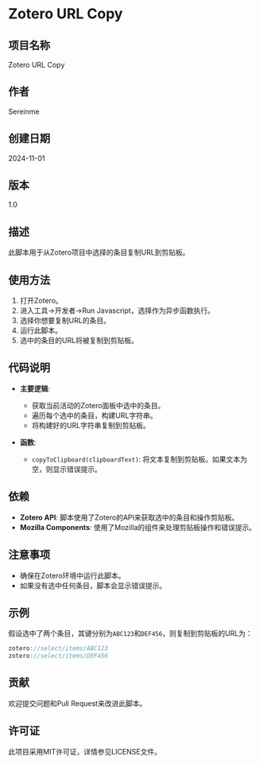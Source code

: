 # Zotero URL Copy

## 项目名称
Zotero URL Copy

## 作者
Sereinme

## 创建日期
2024-11-01

## 版本
1.0

## 描述
此脚本用于从Zotero项目中选择的条目复制URL到剪贴板。

## 使用方法
1. 打开Zotero。
2. 进入工具->开发者->Run Javascript，选择作为异步函数执行。
3. 选择你想要复制URL的条目。
4. 运行此脚本。
5. 选中的条目的URL将被复制到剪贴板。

## 代码说明
- **主要逻辑**:
  - 获取当前活动的Zotero面板中选中的条目。
  - 遍历每个选中的条目，构建URL字符串。
  - 将构建好的URL字符串复制到剪贴板。

- **函数**:
  - `copyToClipboard(clipboardText)`: 将文本复制到剪贴板。如果文本为空，则显示错误提示。

## 依赖
- **Zotero API**: 脚本使用了Zotero的API来获取选中的条目和操作剪贴板。
- **Mozilla Components**: 使用了Mozilla的组件来处理剪贴板操作和错误提示。

## 注意事项
- 确保在Zotero环境中运行此脚本。
- 如果没有选中任何条目，脚本会显示错误提示。

## 示例
假设选中了两个条目，其键分别为`ABC123`和`DEF456`，则复制到剪贴板的URL为：

```js
zotero://select/items/ABC123
zotero://select/items/DEF456
```

## 贡献
欢迎提交问题和Pull Request来改进此脚本。

## 许可证
此项目采用MIT许可证，详情参见LICENSE文件。
